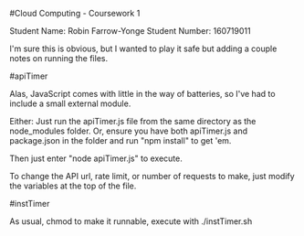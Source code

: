 #Cloud Computing - Coursework 1

Student Name: Robin Farrow-Yonge
Student Number: 160719011

I'm sure this is obvious, but I wanted to play it safe but adding a couple notes on running the files.

#apiTimer

Alas, JavaScript comes with little in the way of batteries, so I've had to include a small external module. 

Either: 
	Just run the apiTimer.js file from the same directory as the node_modules folder.
	Or, ensure you have both apiTimer.js and package.json in the folder and run "npm install" to get 'em. 

Then just enter "node apiTimer.js" to execute. 

To change the API url, rate limit, or number of requests to make, just modify the variables at the top of the file. 

#instTimer

As usual, chmod to make it runnable, execute with ./instTimer.sh
